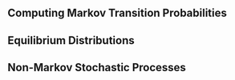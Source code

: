 
## Computing Markov Transition Probabilities

## Equilibrium Distributions

## Non-Markov Stochastic Processes





